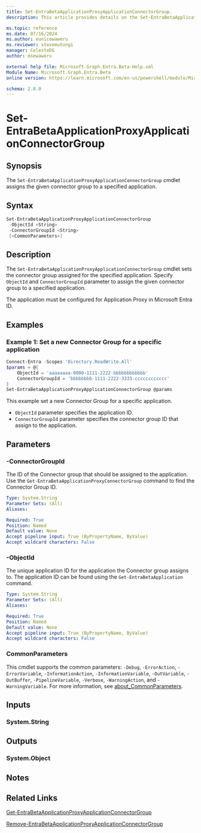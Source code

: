 ```yaml
---
title: Set-EntraBetaApplicationProxyApplicationConnectorGroup.
description: This article provides details on the Set-EntraBetaApplicationProxyApplicationConnectorGroup command.

ms.topic: reference
ms.date: 07/16/2024
ms.author: eunicewaweru
ms.reviewer: stevemutungi
manager: CelesteDG
author: msewaweru

external help file: Microsoft.Graph.Entra.Beta-Help.xml
Module Name: Microsoft.Graph.Entra.Beta
online version: https://learn.microsoft.com/en-us/powershell/module/Microsoft.Graph.Entra.Beta/Set-EntraBetaApplicationProxyApplicationConnectorGroup

schema: 2.0.0
---
```


# Set-EntraBetaApplicationProxyApplicationConnectorGroup

## Synopsis

The `Set-EntraBetaApplicationProxyApplicationConnectorGroup` cmdlet assigns the given connector group to a specified application.

## Syntax

```powershell
Set-EntraBetaApplicationProxyApplicationConnectorGroup 
 -ObjectId <String> 
 -ConnectorGroupId <String>
 [<CommonParameters>]
```

## Description

The `Set-EntraBetaApplicationProxyApplicationConnectorGroup` cmdlet sets the connector group assigned for the specified application. Specify `ObjectId` and `ConnectorGroupId` parameter to assign the given connector group to a specified application.

The application must be configured for Application Proxy in Microsoft Entra ID.

## Examples

### Example 1: Set a new Connector Group for a specific application

```powershell
Connect-Entra -Scopes 'Directory.ReadWrite.All'
$params = @{
    ObjectId = 'aaaaaaaa-0000-1111-2222-bbbbbbbbbbbb' 
    ConnectorGroupId = 'bbbbbbbb-1111-2222-3333-cccccccccccc'
}
Set-EntraBetaApplicationProxyApplicationConnectorGroup @params
```

This example set a new Connector Group for a specific application.

- `ObjectId` parameter specifies the application ID.
- `ConnectorGroupId` parameter specifies the connector group ID that assign to the application.

## Parameters

### -ConnectorGroupId

The ID of the Connector group that should be assigned to the application.
Use the `Get-EntraBetaApplicationProxyConnectorGroup` command to find the Connector Group ID.

```yaml
Type: System.String
Parameter Sets: (All)
Aliases:

Required: True
Position: Named
Default value: None
Accept pipeline input: True (ByPropertyName, ByValue)
Accept wildcard characters: False
```

### -ObjectId

The unique application ID for the application the Connector group assigns to.
The application ID can be found using the `Get-EntraBetaApplication` command.

```yaml
Type: System.String
Parameter Sets: (All)
Aliases:

Required: True
Position: Named
Default value: None
Accept pipeline input: True (ByPropertyName, ByValue)
Accept wildcard characters: False
```

### CommonParameters

This cmdlet supports the common parameters: `-Debug`, `-ErrorAction`, `-ErrorVariable`, `-InformationAction`, `-InformationVariable`, `-OutVariable`, `-OutBuffer`, `-PipelineVariable`, `-Verbose`, `-WarningAction`, and `-WarningVariable`. For more information, see [about_CommonParameters](https://go.microsoft.com/fwlink/?LinkID=113216).

## Inputs

### System.String

## Outputs

### System.Object

## Notes

## Related Links

[Get-EntraBetaApplicationProxyApplicationConnectorGroup](Get-EntraBetaApplicationProxyApplicationConnectorGroup.md)

[Remove-EntraBetaApplicationProxyApplicationConnectorGroup](Remove-EntraBetaApplicationProxyApplicationConnectorGroup.md)
